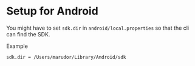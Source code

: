 # Setup for Android
You might have to set `sdk.dir` in `android/local.properties` so that the cli can find the SDK.

Example
```
sdk.dir = /Users/marudor/Library/Android/sdk
```
